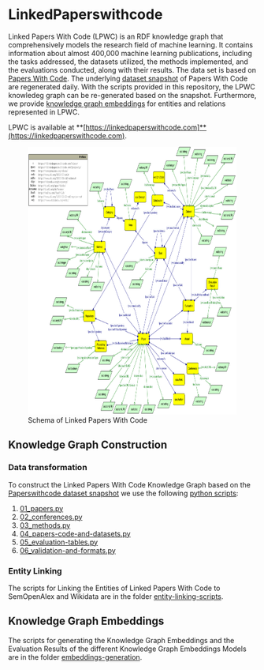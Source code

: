 # LinkedPaperswithcode


Linked Papers With Code (LPWC) is an RDF knowledge graph that comprehensively models the research field of machine learning. It contains information about almost 400,000 machine learning publications, including the tasks addressed, the datasets utilized, the methods implemented, and the evaluations conducted, along with their results. The data set is based on [Papers With Code](https://paperswithcode.com). The underlying [dataset snapshot](https://github.com/paperswithcode/paperswithcode-data) of Papers With Code are regenerated daily. With the scripts provided in this repository, the LPWC knowledeg graph can be re-generated based on the snapshot. Furthermore, we provide [knowledge graph embeddings](./embeddings-generation) for entities and relations represented in LPWC.

LPWC is available at **[https://linkedpaperswithcode.com]**(https://linkedpaperswithcode.com).


<figure>
    <img width="753" height="542" src="linkedpaperswithcode-schema.png"
         alt="Schema of Linked Papers With Code">
    <figcaption>Schema of Linked Papers With Code</figcaption>
</figure>


## Knowledge Graph Construction 

### Data transformation
To construct the Linked Papers With Code Knowledge Graph based on the [Paperswithcode dataset snapshot](https://github.com/paperswithcode/paperswithcode-data) we use the following [python scripts](./transformation-scripts):

1. [01_papers.py](./transformation-scripts/01_papers.py)
2. [02_conferences.py](./transformation-scripts/02_conferences.py)
3. [03_methods.py](./transformation-scripts/03_methods.py)
4. [04_papers-code-and-datasets.py](./transformation-scripts/04_papers-code-and-datasets.py)
5. [05_evaluation-tables.py](./transformation-scripts/05_evaluation-tables.py)
6. [06_validation-and-formats.py](./transformation-scripts/06_validation-and-formats.py)

### Entity Linking 
The scripts for Linking the Entities of Linked Papers With Code to SemOpenAlex and Wikidata are in the folder [entity-linking-scripts](./entity-linking-scripts).

## Knowledge Graph Embeddings
The scripts for generating the Knowledge Graph Embeddings and the Evaluation Results of the different Knowledge Graph Embeddings Models are in the folder [embeddings-generation](./embeddings-generation).

